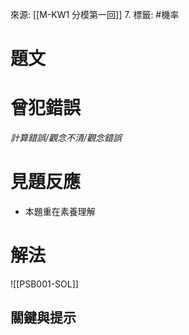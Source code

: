 來源: [[M-KW1 分模第一回]] 7.
標籤: #機率

# 題文

# 曾犯錯誤
*計算錯誤/觀念不清/觀念錯誤*

# 見題反應
- 本題重在素養理解

# 解法
![[PSB001-SOL]]

## 關鍵與提示